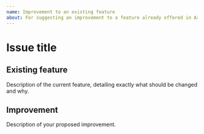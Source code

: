 ```yaml
---
name: Improvement to an existing feature
about: For suggesting an improvement to a feature already offered in Arx
---
```


# Issue title

## Existing feature

Description of the current feature, detailing exactly what should be changed and why.

## Improvement

Description of your proposed improvement.